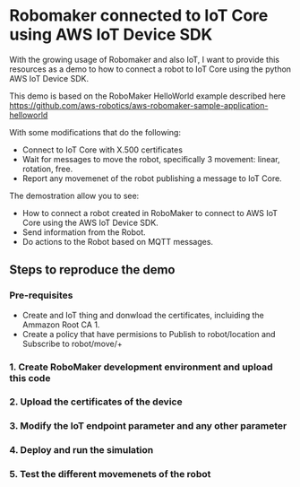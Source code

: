 # Robomaker connected to IoT Core using AWS IoT Device SDK

With the growing usage of Robomaker and also IoT, I want to provide this resources as a demo to how to connect a robot to IoT Core using the python AWS IoT Device SDK.

This demo is based on the RoboMaker HelloWorld example described here https://github.com/aws-robotics/aws-robomaker-sample-application-helloworld

With some modifications that do the following:

* Connect to IoT Core with X.500 certificates
* Wait for messages to move the robot, specifically 3 movement: linear, rotation, free.
* Report any movemenet of the robot publishing a message to IoT Core.

The demostration allow you to see:

* How to connect a robot created in RoboMaker to connect to AWS IoT Core using the AWS IoT Device SDK.
* Send information from the Robot.
* Do actions to the Robot based on MQTT messages.

## Steps to reproduce the demo

### Pre-requisites
* Create and IoT thing and donwload the certificates, incluiding the Ammazon Root CA 1.
* Create a policy that have permisions to Publish to robot/location and Subscribe to robot/move/+

### 1. Create RoboMaker development environment and upload this code

### 2. Upload the certificates of the device

### 3. Modify the IoT endpoint parameter and any other parameter

### 4. Deploy and run the simulation

### 5. Test the different movemenets of the robot
